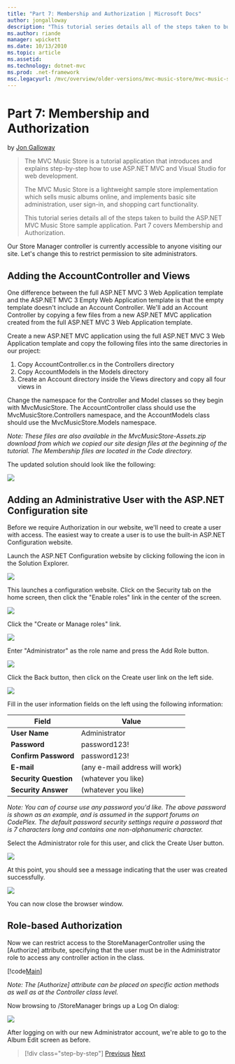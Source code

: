 ```yaml
---
title: "Part 7: Membership and Authorization | Microsoft Docs"
author: jongalloway
description: "This tutorial series details all of the steps taken to build the ASP.NET MVC Music Store sample application. Part 7 covers Membership and Authorization."
ms.author: riande
manager: wpickett
ms.date: 10/13/2010
ms.topic: article
ms.assetid: 
ms.technology: dotnet-mvc
ms.prod: .net-framework
msc.legacyurl: /mvc/overview/older-versions/mvc-music-store/mvc-music-store-part-7
---
```

Part 7: Membership and Authorization
====================
by [Jon Galloway](https://github.com/jongalloway)

> The MVC Music Store is a tutorial application that introduces and explains step-by-step how to use ASP.NET MVC and Visual Studio for web development.  
>   
> The MVC Music Store is a lightweight sample store implementation which sells music albums online, and implements basic site administration, user sign-in, and shopping cart functionality.  
>   
> This tutorial series details all of the steps taken to build the ASP.NET MVC Music Store sample application. Part 7 covers Membership and Authorization.


Our Store Manager controller is currently accessible to anyone visiting our site. Let's change this to restrict permission to site administrators.

## Adding the AccountController and Views

One difference between the full ASP.NET MVC 3 Web Application template and the ASP.NET MVC 3 Empty Web Application template is that the empty template doesn't include an Account Controller. We'll add an Account Controller by copying a few files from a new ASP.NET MVC application created from the full ASP.NET MVC 3 Web Application template.

Create a new ASP.NET MVC application using the full ASP.NET MVC 3 Web Application template and copy the following files into the same directories in our project:

1. Copy AccountController.cs in the Controllers directory
2. Copy AccountModels in the Models directory
3. Create an Account directory inside the Views directory and copy all four views in

Change the namespace for the Controller and Model classes so they begin with MvcMusicStore. The AccountController class should use the MvcMusicStore.Controllers namespace, and the AccountModels class should use the MvcMusicStore.Models namespace.

*Note: These files are also available in the MvcMusicStore-Assets.zip download from which we copied our site design files at the beginning of the tutorial. The Membership files are located in the Code directory.*

The updated solution should look like the following:

![](mvc-music-store-part-7/_static/image1.png)

## Adding an Administrative User with the ASP.NET Configuration site

Before we require Authorization in our website, we'll need to create a user with access. The easiest way to create a user is to use the built-in ASP.NET Configuration website.

Launch the ASP.NET Configuration website by clicking following the icon in the Solution Explorer.

![](mvc-music-store-part-7/_static/image2.png)

This launches a configuration website. Click on the Security tab on the home screen, then click the "Enable roles" link in the center of the screen.

![](mvc-music-store-part-7/_static/image3.png)

Click the "Create or Manage roles" link.

![](mvc-music-store-part-7/_static/image4.png)

Enter "Administrator" as the role name and press the Add Role button.

![](mvc-music-store-part-7/_static/image5.png)

Click the Back button, then click on the Create user link on the left side.

![](mvc-music-store-part-7/_static/image6.png)

Fill in the user information fields on the left using the following information:

| **Field** | **Value** |
| --- | --- |
| **User Name** | Administrator |
| **Password** | password123! |
| **Confirm Password** | password123! |
| **E-mail** | (any e-mail address will work) |
| **Security Question** | (whatever you like) |
| **Security Answer** | (whatever you like) |

*Note: You can of course use any password you'd like. The above password is shown as an example, and is assumed in the support forums on CodePlex. The default password security settings require a password that is 7 characters long and contains one non-alphanumeric character.*

Select the Administrator role for this user, and click the Create User button.

![](mvc-music-store-part-7/_static/image7.png)

At this point, you should see a message indicating that the user was created successfully.

![](mvc-music-store-part-7/_static/image8.png)

You can now close the browser window.

## Role-based Authorization

Now we can restrict access to the StoreManagerController using the [Authorize] attribute, specifying that the user must be in the Administrator role to access any controller action in the class.

[!code[Main](mvc-music-store-part-7/samples/sample1.xml)]

*Note: The [Authorize] attribute can be placed on specific action methods as well as at the Controller class level.*

Now browsing to /StoreManager brings up a Log On dialog:

![](mvc-music-store-part-7/_static/image9.png)

After logging on with our new Administrator account, we're able to go to the Album Edit screen as before.

>[!div class="step-by-step"] [Previous](mvc-music-store-part-6.md) [Next](mvc-music-store-part-8.md)